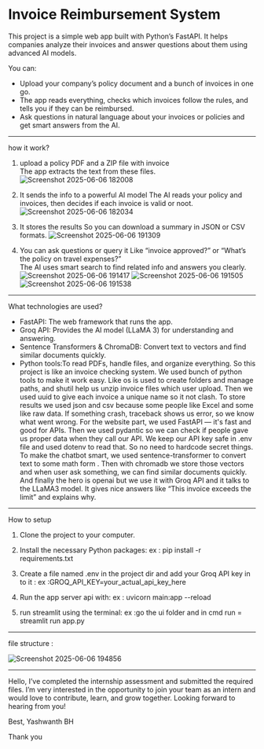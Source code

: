 
# Invoice Reimbursement System

This project is a simple web app built with Python’s FastAPI. It helps companies analyze their invoices and answer questions about them using advanced AI models.

You can:

- Upload your company’s policy document and a bunch of invoices in one go.
- The app reads everything, checks which invoices follow the rules, and tells you if they can be reimbursed.
- Ask questions in natural language about your invoices or policies and get smart answers from the AI.

---

how it work?

1. upload a policy PDF and a ZIP file with invoice  
   The app extracts the text from these files.
![Screenshot 2025-06-06 182008](https://github.com/user-attachments/assets/579270ba-fe20-411d-890b-ace3adb943c9)

2. It sends the info to a powerful AI model
   The AI reads your policy and invoices, then decides if each invoice is valid or noot.
![Screenshot 2025-06-06 182034](https://github.com/user-attachments/assets/2e37ce7e-8548-4ee5-82e5-abcd5b79d4d8)

3. It stores the results
   So you can download a summary in JSON or CSV formats.
![Screenshot 2025-06-06 191309](https://github.com/user-attachments/assets/818536fe-0d79-4bdb-be02-27f7d203ac2b)

4. You can ask questions or query it 
   Like “invoice approved?” or “What’s the policy on travel expenses?”  
   The AI uses smart search to find related info and answers you clearly.
![Screenshot 2025-06-06 191417](https://github.com/user-attachments/assets/9a3a74ad-3fe2-4320-9d5e-ad2ca3fce1cd)
![Screenshot 2025-06-06 191505](https://github.com/user-attachments/assets/f47f90e6-08fa-4c9d-90df-d4a016e76c02)
![Screenshot 2025-06-06 191538](https://github.com/user-attachments/assets/4b33c1b4-6b46-407f-b11c-cd4e2ce964c0)


---

What technologies are used?

- FastAPI: The web framework that runs the app.  
- Groq API: Provides the AI model (LLaMA 3) for understanding and answering.  
- Sentence Transformers & ChromaDB: Convert text to vectors and find similar documents quickly.  
- Python tools:To read PDFs, handle files, and organize everything.
  So this project is like an invoice checking system. We used bunch of python tools to make it work easy. Like os is used to create folders and manage paths, and shutil help us unzip invoice files which user upload. Then we used uuid to give each invoice a unique name so it not clash. To store results we used json and csv because some people like Excel and some like raw data. If something crash, traceback shows us error, so we know what went wrong.
   For the website part, we used FastAPI — it's fast and good for APIs. Then we used pydantic so we can check if people gave us proper data when they call our API. We keep our API key safe in .env file and used dotenv to read that. So no need to hardcode secret things.
   To make the chatbot smart, we used sentence-transformer to convert text to some math form . Then with chromadb we store those vectors and when user ask something, we can find similar documents quickly. And finally the hero is openai but we use it with Groq API and it talks to the LLaMA3 model. It gives nice answers like “This invoice exceeds the limit” and explains why.

---

How to setup

1. Clone the project to your computer.

2. Install the necessary Python packages:
 ex : pip install -r requirements.txt
3. Create a file named .env in the project dir and add your Groq API key in to it :
 ex :GROQ_API_KEY=your_actual_api_key_here
4. Run the app server api with:
 ex : uvicorn main:app --reload
5. run streamlit using the terminal:
 ex :go the ui folder and in cmd run = streamlit run app.py

---

file structure :

![Screenshot 2025-06-06 194856](https://github.com/user-attachments/assets/c8b7226a-43c7-4634-b019-5c9e8f14c27d)


---

Hello,
I’ve completed the internship assessment and submitted the required files. I’m very interested in the opportunity to join your team as an intern and would love to contribute, learn, and grow together. Looking forward to hearing from you!

Best,
Yashwanth BH


Thank you


